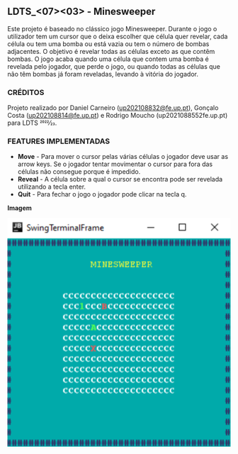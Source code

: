 ## LDTS_<07><03> - **Minesweeper**

Este projeto é baseado no clássico jogo Minesweeper. Durante o jogo o utilizador tem um cursor que o deixa escolher que célula quer revelar, cada célula ou tem uma bomba ou está vazia ou tem o número de bombas adjacentes.
O objetivo é revelar todas as células exceto as que contêm bombas. O jogo acaba quando uma célula que contem uma bomba é revelada pelo jogador, que perde o jogo, ou quando todas as células que não têm bombas já foram reveladas, levando à vitória do jogador. 

### CRÉDITOS

Projeto realizado por Daniel Carneiro (up202108832@fe.up.pt), Gonçalo Costa (up202108814@fe.up.pt) e Rodrigo Moucho (up2021088552fe.up.pt) para LDTS 2022⁄23.

### FEATURES IMPLEMENTADAS

- **Move** - Para mover o cursor pelas várias células o jogador deve usar as arrow keys. Se o jogador tentar movimentar o cursor para fora das células não consegue porque é impedido.
- **Reveal** - A célula sobre a qual o cursor se encontra pode ser revelada utilizando a tecla enter.
- **Quit** - Para fechar o jogo o jogador pode clicar na tecla q.

**Imagem**

![img_1.png](minesweeper.png)
